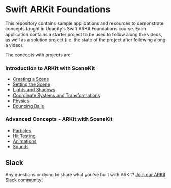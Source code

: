 # Swift ARKit Foundations

This repository contains sample applications and resources to demonstrate concepts taught in Udacity's Swift ARKit Foundations course. Each application contains a starter project to be used to follow along the videos, as well as a solution project (i.e. the state of the project after following along a video).

The concepts with projects are:

### Introduction to ARKit with SceneKit
- [Creating a Scene](https://github.com/udacity/ios-nd-ARKit-SceneKit/tree/master/creating-a-scene)
- [Setting the Scene](https://github.com/udacity/ios-nd-ARKit-SceneKit/tree/master/setting-the-scene)
- [Lights and Shadows](https://github.com/udacity/ios-nd-ARKit-SceneKit/tree/master/lights-and-shadows)
- [Coordinate Systems and Transformations](https://github.com/udacity/ios-nd-ARKit-SceneKit/tree/master/coordinate-systems)
- [Physics](https://github.com/udacity/ios-nd-ARKit-SceneKit/tree/master/physics)
- [Bouncing Balls](https://github.com/udacity/ios-nd-ARKit-SceneKit/tree/master/bouncing-balls)

### Advanced Concepts - ARKit with SceneKit
- [Particles](https://github.com/udacity/ios-nd-ARKit-SceneKit/tree/master/particles)
- [Hit Testing](https://github.com/udacity/ios-nd-ARKit-SceneKit/tree/master/hit-testing)
- [Animations](https://github.com/udacity/ios-nd-ARKit-SceneKit/tree/master/animations)
- [Sounds](https://github.com/udacity/ios-nd-ARKit-SceneKit/tree/master/sounds)

## Slack
Any questions or dying to share what you've built with ARKit? [Join our ARKit Slack community](https://udacityardeveloper.slack.com/)! 
